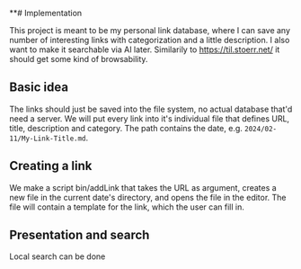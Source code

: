 **# Implementation

This project is meant to be my personal link database, where I can save any number of interesting links with
categorization and a little description. I also want to make it searchable via AI later. Similarily to 
https://til.stoerr.net/ it should get some kind of browsability.

## Basic idea

The links should just be saved into the file system, no actual database that'd need a server. We will put every link 
into it's individual file that defines URL, title, description and category. The path contains the date, e.g.
`2024/02-11/My-Link-Title.md`.

## Creating a link

We make a script bin/addLink that takes the URL as argument, creates a new file in the current date's directory, and
opens the file in the editor. The file will contain a template for the link, which the user can fill in.

## Presentation and search

Local search can be done 
